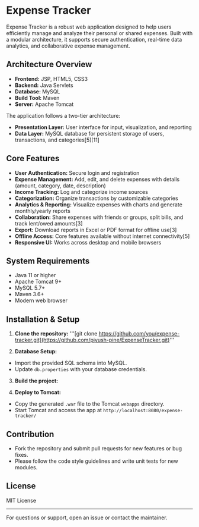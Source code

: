 # Expense Tracker

Expense Tracker is a robust web application designed to help users efficiently manage and analyze their personal or shared expenses. Built with a modular architecture, it supports secure authentication, real-time data analytics, and collaborative expense management.

## Architecture Overview

- **Frontend:** JSP, HTML5, CSS3
- **Backend:** Java Servlets
- **Database:** MySQL
- **Build Tool:** Maven
- **Server:** Apache Tomcat

The application follows a two-tier architecture:
- **Presentation Layer:** User interface for input, visualization, and reporting
- **Data Layer:** MySQL database for persistent storage of users, transactions, and categories[5][11]

## Core Features

- **User Authentication:** Secure login and registration
- **Expense Management:** Add, edit, and delete expenses with details (amount, category, date, description)
- **Income Tracking:** Log and categorize income sources
- **Categorization:** Organize transactions by customizable categories
- **Analytics & Reporting:** Visualize expenses with charts and generate monthly/yearly reports
- **Collaboration:** Share expenses with friends or groups, split bills, and track lent/owed amounts[3]
- **Export:** Download reports in Excel or PDF format for offline use[3]
- **Offline Access:** Core features available without internet connectivity[5]
- **Responsive UI:** Works across desktop and mobile browsers

## System Requirements

- Java 11 or higher
- Apache Tomcat 9+
- MySQL 5.7+
- Maven 3.6+
- Modern web browser

## Installation & Setup

1. **Clone the repository:**
'''[git clone https://github.com/you/expense-tracker.git](https://github.com/piyush-pine/ExpenseTracker.git)'''

2. **Database Setup:**
- Import the provided SQL schema into MySQL.
- Update `db.properties` with your database credentials.

3. **Build the project:**

4. **Deploy to Tomcat:**
- Copy the generated `.war` file to the Tomcat `webapps` directory.
- Start Tomcat and access the app at `http://localhost:8080/expense-tracker/`

## Contribution

- Fork the repository and submit pull requests for new features or bug fixes.
- Please follow the code style guidelines and write unit tests for new modules.

## License

MIT License

---

For questions or support, open an issue or contact the maintainer.

